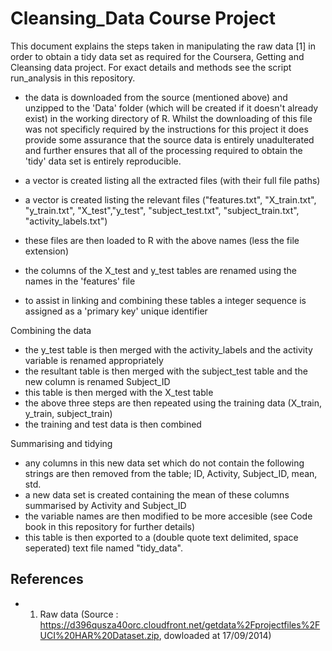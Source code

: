 Cleansing_Data Course Project
==============

This document explains the steps taken in manipulating the raw data [1]
in order to obtain a tidy data set as required for the Coursera, Getting and Cleansing data project.
For exact details and methods see the script run_analysis in this repository.

- the data is downloaded from the source (mentioned above) and unzipped to the 'Data' folder  (which will be created if it doesn't already exist) in the working directory of R.
  Whilst the downloading of this file was not specificly required by the instructions for this project it does provide some assurance that the source data is entirely unadulterated and further ensures that all of the processing required to obtain the 'tidy' data set is entirely reproducible.

- a vector is created listing all the extracted files (with their full file paths)
- a vector is created listing the relevant files
("features.txt", "X_train.txt", "y_train.txt", "X_test","y_test", "subject_test.txt", "subject_train.txt", "activity_labels.txt")
- these files are then loaded to R with the above names (less the file extension)
- the columns of the X_test and y_test tables are renamed using the names in the 'features' file
- to assist in linking and combining these tables a integer sequence is assigned as a 'primary key' unique identifier

Combining the data
- the y_test table is then merged with the activity_labels and the activity variable is renamed appropriately
- the resultant table is then merged with the subject_test table and the new column is renamed Subject_ID
- this table is then merged with the X_test table
- the above three steps are then repeated using the training data (X_train, y_train, subject_train)
- the training and test data is then combined

Summarising and tidying
- any columns in this new data set which do not contain the following strings are then removed from the table;
ID, Activity, Subject_ID, mean, std.
- a new data set is created containing the mean of these columns summarised by Activity and Subject_ID
- the variable names are then modified to be more accesible (see Code book in this repository for further details)
- this table is then exported to a (double quote text delimited, space seperated) text file named "tidy_data".


References
----------
- 1. Raw data (Source :  https://d396qusza40orc.cloudfront.net/getdata%2Fprojectfiles%2FUCI%20HAR%20Dataset.zip, dowloaded at 17/09/2014)
